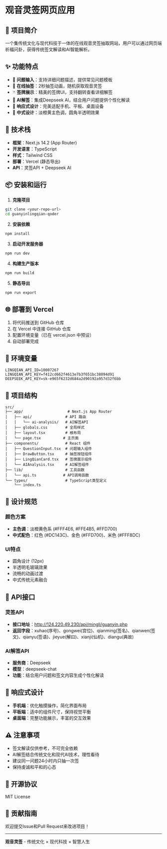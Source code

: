 # 观音灵签网页应用

## 🙏 项目简介

一个集传统文化与现代科技于一体的在线观音灵签抽取网站，用户可以通过网页端祈福问卦，获得传统签文解读和AI智能解析。

## ✨ 功能特点

- 📝 **问题输入**：支持详细问题描述，提供常见问题模板
- 🎋 **在线抽签**：2秒抽签动画，随机获取观音灵签
- 🃏 **签牌展示**：精美的签牌UI，支持翻转查看详细解签
- 🤖 **AI解签**：集成Deepseek AI，结合用户问题提供个性化解读
- 📱 **响应式设计**：完美适配手机、平板、桌面设备
- 🎨 **中式设计**：淡橙黄主色调，圆角半透明效果

## 🚀 技术栈

- **框架**：Next.js 14.2 (App Router)
- **开发语言**：TypeScript
- **样式**：Tailwind CSS
- **部署**：Vercel (静态导出)
- **API**：灵签API + Deepseek AI

## 📦 安装和运行

1. **克隆项目**
```bash
git clone <your-repo-url>
cd guanyinlingqian-qoder
```

2. **安装依赖**
```bash
npm install
```

3. **启动开发服务器**
```bash
npm run dev
```

4. **构建生产版本**
```bash
npm run build
```

5. **静态导出**
```bash
npm run export
```

## 🌐 部署到 Vercel

1. 将代码推送到 GitHub 仓库
2. 在 Vercel 中连接 GitHub 仓库
3. 配置环境变量（已在 vercel.json 中预设）
4. 自动部署完成

## 🔧 环境变量

```env
LINGQIAN_API_ID=10007267
LINGQIAN_API_KEY=f412cd662f4613e7b3f651bc38094d91
DEEPSEEK_API_KEY=sk-e965f6232d684a2d90192a957d32f6bb
```

## 📁 项目结构

```
src/
├── app/                    # Next.js App Router
│   ├── api/               # API 路由
│   │   └── ai-analysis/   # AI解签API
│   ├── globals.css        # 全局样式
│   ├── layout.tsx         # 根布局
│   └── page.tsx          # 主页面
├── components/            # React 组件
│   ├── QuestionInput.tsx  # 问题输入组件
│   ├── DrawButton.tsx     # 抽签按钮组件
│   ├── LingQianCard.tsx   # 签牌展示组件
│   └── AIAnalysis.tsx     # AI解签组件
├── lib/                   # 工具函数
│   └── api.ts            # API调用函数
└── types/                 # TypeScript类型定义
    └── index.ts
```

## 🎨 设计规范

### 颜色方案
- **主色调**：淡橙黄色系 (#FFF4E6, #FFE4B5, #FFD700)
- **中式配色**：红色 (#DC143C)、金色 (#FFD700)、米色 (#FFF8DC)

### UI特点
- 圆角设计 (12px)
- 半透明毛玻璃效果
- 流畅的动画过渡
- 中式传统元素融合

## 🔮 API接口

### 灵签API
- **接口地址**：http://124.220.49.230/api/mingli/guanyin.php
- **返回字段**：xuhao(序号)、gongwei(宫位)、qianming(签名)、qianwen(签文)、qianyu(签语)、jieyue(解曰)、xianji(仙机)、diangu(典故)

### AI解签API
- **服务商**：Deepseek
- **模型**：deepseek-chat
- **功能**：结合用户问题和签文内容生成个性化解读

## 📱 响应式设计

- **手机端**：优化触摸操作，简化界面布局
- **平板端**：适中的组件尺寸，保持视觉平衡
- **桌面端**：完整功能展示，丰富的交互效果

## ⚠️ 注意事项

- 签文解读仅供参考，不可完全依赖
- AI解签结合传统文化和现代AI技术，理性看待
- 建议同一问题24小时内只抽一次签
- 保持虔诚和平和的心态

## 📄 开源协议

MIT License

## 🤝 贡献指南

欢迎提交Issue和Pull Request来改进项目！

---

**观音灵签** - 传统文化 × 现代科技 × 智慧人生
